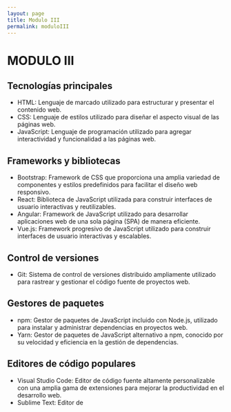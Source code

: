 ```yaml
---
layout: page
title: Modulo III
permalink: moduloIII
---
```

# MODULO III

## Tecnologías principales

- HTML: Lenguaje de marcado utilizado para estructurar y presentar el contenido web.
- CSS: Lenguaje de estilos utilizado para diseñar el aspecto visual de las páginas web.
- JavaScript: Lenguaje de programación utilizado para agregar interactividad y funcionalidad a las páginas web.

## Frameworks y bibliotecas

- Bootstrap: Framework de CSS que proporciona una amplia variedad de componentes y estilos predefinidos para facilitar el diseño web responsivo.
- React: Biblioteca de JavaScript utilizada para construir interfaces de usuario interactivas y reutilizables.
- Angular: Framework de JavaScript utilizado para desarrollar aplicaciones web de una sola página (SPA) de manera eficiente.
- Vue.js: Framework progresivo de JavaScript utilizado para construir interfaces de usuario interactivas y escalables.

## Control de versiones

- Git: Sistema de control de versiones distribuido ampliamente utilizado para rastrear y gestionar el código fuente de proyectos web.

## Gestores de paquetes

- npm: Gestor de paquetes de JavaScript incluido con Node.js, utilizado para instalar y administrar dependencias en proyectos web.
- Yarn: Gestor de paquetes de JavaScript alternativo a npm, conocido por su velocidad y eficiencia en la gestión de dependencias.

## Editores de código populares

- Visual Studio Code: Editor de código fuente altamente personalizable con una amplia gama de extensiones para mejorar la productividad en el desarrollo web.
- Sublime Text: Editor de
